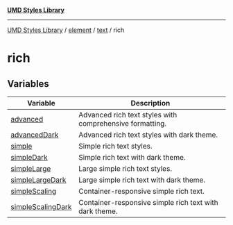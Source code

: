 [**UMD Styles Library**](../../../../../README.md)

***

[UMD Styles Library](../../../../../README.md) / [element](../../../../README.md) / [text](../../README.md) / rich

# rich

## Variables

| Variable | Description |
| ------ | ------ |
| [advanced](variables/advanced.md) | Advanced rich text styles with comprehensive formatting. |
| [advancedDark](variables/advancedDark.md) | Advanced rich text styles with dark theme. |
| [simple](variables/simple.md) | Simple rich text styles. |
| [simpleDark](variables/simpleDark.md) | Simple rich text with dark theme. |
| [simpleLarge](variables/simpleLarge.md) | Large simple rich text styles. |
| [simpleLargeDark](variables/simpleLargeDark.md) | Large simple rich text with dark theme. |
| [simpleScaling](variables/simpleScaling.md) | Container-responsive simple rich text. |
| [simpleScalingDark](variables/simpleScalingDark.md) | Container-responsive simple rich text with dark theme. |
